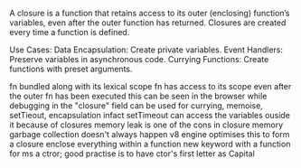 A closure is a function that retains access to its outer (enclosing) function’s variables, even after the outer function has returned. Closures are created every time a function is defined.

Use Cases:
Data Encapsulation: Create private variables.
Event Handlers: Preserve variables in asynchronous code.
Currying Functions: Create functions with preset arguments.

fn bundled along with its lexical scope
fn has access to its scope even after the outer fn has been executed
this can be seen in the browser while debugging in the "closure" field
can be used for currying, memoise, setTieout, encapsulation
infact setTimeout can access the variables ouside it because of closures
memory leak is one of the cons in closure
memory garbage collection doesn't always happen
v8 engine optimises this
to form a closure enclose everything within a function
new keyword with a function for ms a ctror; good practise is to have ctor's
first letter as Capital

